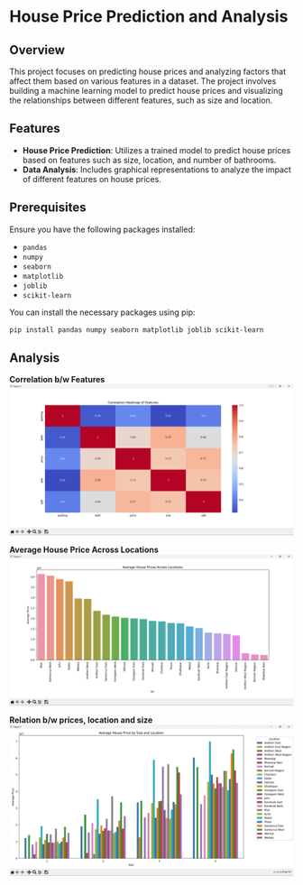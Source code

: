 # House Price Prediction and Analysis

## Overview

This project focuses on predicting house prices and analyzing factors that affect them based on various features in a dataset. The project involves building a machine learning model to predict house prices and visualizing the relationships between different features, such as size and location.

## Features

- **House Price Prediction**: Utilizes a trained model to predict house prices based on features such as size, location, and number of bathrooms.
- **Data Analysis**: Includes graphical representations to analyze the impact of different features on house prices.

## Prerequisites

Ensure you have the following packages installed:
- `pandas`
- `numpy`
- `seaborn`
- `matplotlib`
- `joblib`
- `scikit-learn`

You can install the necessary packages using pip:

```bash
pip install pandas numpy seaborn matplotlib joblib scikit-learn
```
## Analysis
**Correlation b/w Features**
![Correlation b/w Features](Plots/img.png)

**Average House Price Across Locations**
![Average House Price Across Locations](Plots/img_1.png)

**Relation b/w prices, location and size**
![Relation b/w prices, location and size](Plots/img_3.png)


